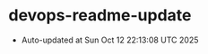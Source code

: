 # devops-readme-update
<!--START_SECTION:activity-->
- Auto-updated at Sun Oct 12 22:13:08 UTC 2025
<!--END_SECTION:activity-->
